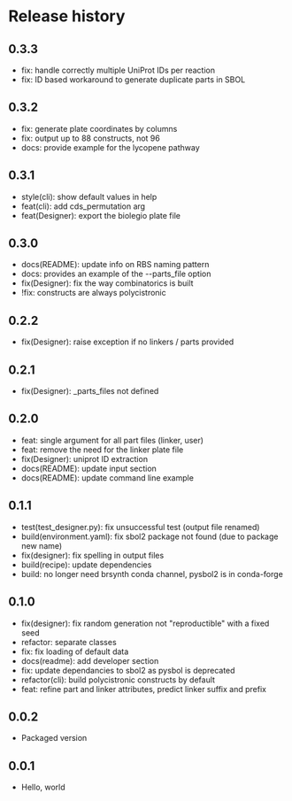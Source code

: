 # Release history

## 0.3.3
- fix: handle correctly multiple UniProt IDs per reaction
- fix: ID based workaround to generate duplicate parts in SBOL

## 0.3.2
- fix: generate plate coordinates by columns
- fix: output up to 88 constructs, not 96
- docs: provide example for the lycopene pathway

## 0.3.1
- style(cli): show default values in help
- feat(cli): add cds_permutation arg
- feat(Designer): export the biolegio plate file

## 0.3.0
- docs(README): update info on RBS naming pattern
- docs: provides an example of the --parts_file option
- fix(Designer): fix the way combinatorics is built
- !fix: constructs are always polycistronic

## 0.2.2
- fix(Designer): raise exception if no linkers / parts provided

## 0.2.1
- fix(Designer): _parts_files not defined

## 0.2.0
- feat: single argument for all part files (linker, user)
- feat: remove the need for the linker plate file
- fix(Designer): uniprot ID extraction
- docs(README): update input section
- docs(README): update command line example

## 0.1.1
- test(test_designer.py): fix unsuccessful test (output file renamed)
- build(environment.yaml): fix sbol2 package not found (due to package new name)
- fix(designer): fix spelling in output files
- build(recipe): update dependencies
- build: no longer need brsynth conda channel, pysbol2 is in conda-forge

## 0.1.0
- fix(designer): fix random generation not "reproductible" with a fixed seed
- refactor: separate classes
- fix: fix loading of default data
- docs(readme): add developer section
- fix: update dependancies to sbol2 as pysbol is deprecated
- refactor(cli): build polycistronic constructs by default
- feat: refine part and linker attributes, predict linker suffix and prefix

## 0.0.2
- Packaged version 

## 0.0.1
- Hello, world


